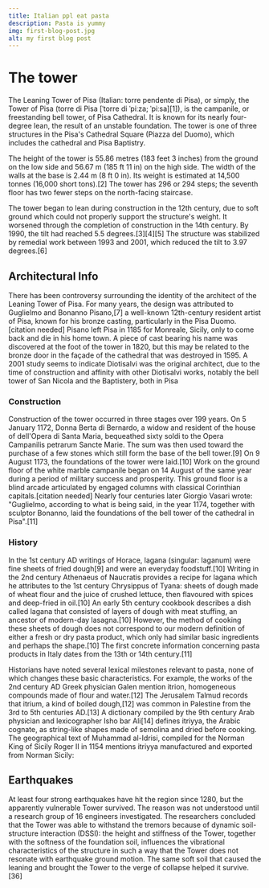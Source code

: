 ```yaml
---
title: Italian ppl eat pasta
description: Pasta is yummy
img: first-blog-post.jpg
alt: my first blog post
---
```


# The tower

The Leaning Tower of Pisa (Italian: torre pendente di Pisa), or simply, the Tower of Pisa (torre di Pisa [ˈtorre di ˈpiːza; ˈpiːsa][1]), is the campanile, or freestanding bell tower, of Pisa Cathedral. It is known for its nearly four-degree lean, the result of an unstable foundation. The tower is one of three structures in the Pisa's Cathedral Square (Piazza del Duomo), which includes the cathedral and Pisa Baptistry.

The height of the tower is 55.86 metres (183 feet 3 inches) from the ground on the low side and 56.67 m (185 ft 11 in) on the high side. The width of the walls at the base is 2.44 m (8 ft 0 in). Its weight is estimated at 14,500 tonnes (16,000 short tons).[2] The tower has 296 or 294 steps; the seventh floor has two fewer steps on the north-facing staircase.

The tower began to lean during construction in the 12th century, due to soft ground which could not properly support the structure's weight. It worsened through the completion of construction in the 14th century. By 1990, the tilt had reached 5.5 degrees.[3][4][5] The structure was stabilized by remedial work between 1993 and 2001, which reduced the tilt to 3.97 degrees.[6]

## Architectural Info

There has been controversy surrounding the identity of the architect of the Leaning Tower of Pisa. For many years, the design was attributed to Guglielmo and Bonanno Pisano,[7] a well-known 12th-century resident artist of Pisa, known for his bronze casting, particularly in the Pisa Duomo.[citation needed] Pisano left Pisa in 1185 for Monreale, Sicily, only to come back and die in his home town. A piece of cast bearing his name was discovered at the foot of the tower in 1820, but this may be related to the bronze door in the façade of the cathedral that was destroyed in 1595. A 2001 study seems to indicate Diotisalvi was the original architect, due to the time of construction and affinity with other Diotisalvi works, notably the bell tower of San Nicola and the Baptistery, both in Pisa

### Construction

Construction of the tower occurred in three stages over 199 years. On 5 January 1172, Donna Berta di Bernardo, a widow and resident of the house of dell'Opera di Santa Maria, bequeathed sixty soldi to the Opera Campanilis petrarum Sancte Marie. The sum was then used toward the purchase of a few stones which still form the base of the bell tower.[9] On 9 August 1173, the foundations of the tower were laid.[10] Work on the ground floor of the white marble campanile began on 14 August of the same year during a period of military success and prosperity. This ground floor is a blind arcade articulated by engaged columns with classical Corinthian capitals.[citation needed] Nearly four centuries later Giorgio Vasari wrote: "Guglielmo, according to what is being said, in the year 1174, together with sculptor Bonanno, laid the foundations of the bell tower of the cathedral in Pisa".[11]

### History

In the 1st century AD writings of Horace, lagana (singular: laganum) were fine sheets of fried dough[9] and were an everyday foodstuff.[10] Writing in the 2nd century Athenaeus of Naucratis provides a recipe for lagana which he attributes to the 1st century Chrysippus of Tyana: sheets of dough made of wheat flour and the juice of crushed lettuce, then flavoured with spices and deep-fried in oil.[10] An early 5th century cookbook describes a dish called lagana that consisted of layers of dough with meat stuffing, an ancestor of modern-day lasagna.[10] However, the method of cooking these sheets of dough does not correspond to our modern definition of either a fresh or dry pasta product, which only had similar basic ingredients and perhaps the shape.[10] The first concrete information concerning pasta products in Italy dates from the 13th or 14th century.[11]

Historians have noted several lexical milestones relevant to pasta, none of which changes these basic characteristics. For example, the works of the 2nd century AD Greek physician Galen mention itrion, homogeneous compounds made of flour and water.[12] The Jerusalem Talmud records that itrium, a kind of boiled dough,[12] was common in Palestine from the 3rd to 5th centuries AD.[13] A dictionary compiled by the 9th century Arab physician and lexicographer Isho bar Ali[14] defines itriyya, the Arabic cognate, as string-like shapes made of semolina and dried before cooking. The geographical text of Muhammad al-Idrisi, compiled for the Norman King of Sicily Roger II in 1154 mentions itriyya manufactured and exported from Norman Sicily:

## Earthquakes

At least four strong earthquakes have hit the region since 1280, but the apparently vulnerable Tower survived. The reason was not understood until a research group of 16 engineers investigated. The researchers concluded that the Tower was able to withstand the tremors because of dynamic soil-structure interaction (DSSI): the height and stiffness of the Tower, together with the softness of the foundation soil, influences the vibrational characteristics of the structure in such a way that the Tower does not resonate with earthquake ground motion. The same soft soil that caused the leaning and brought the Tower to the verge of collapse helped it survive.[36]
